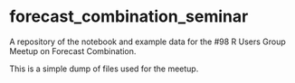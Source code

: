 # forecast_combination_seminar
A repository of the notebook and example data for the #98 R Users Group Meetup on Forecast Combination.

This is a simple dump of files used for the meetup.

